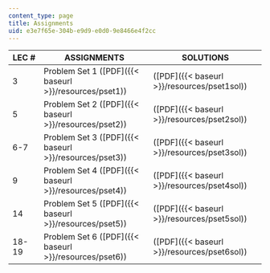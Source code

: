 ```yaml
---
content_type: page
title: Assignments
uid: e3e7f65e-304b-e9d9-e0d0-9e8466e4f2cc
---
```


| LEC # | ASSIGNMENTS | SOLUTIONS |
| --- | --- | --- |
| 3 | Problem Set 1 ([PDF]({{< baseurl >}}/resources/pset1)) | ([PDF]({{< baseurl >}}/resources/pset1sol)) |
| 5 | Problem Set 2 ([PDF]({{< baseurl >}}/resources/pset2)) | ([PDF]({{< baseurl >}}/resources/pset2sol)) |
| 6-7 | Problem Set 3 ([PDF]({{< baseurl >}}/resources/pset3)) | ([PDF]({{< baseurl >}}/resources/pset3sol)) |
| 9 | Problem Set 4 ([PDF]({{< baseurl >}}/resources/pset4)) | ([PDF]({{< baseurl >}}/resources/pset4sol)) |
| 14 | Problem Set 5 ([PDF]({{< baseurl >}}/resources/pset5)) | ([PDF]({{< baseurl >}}/resources/pset5sol)) |
| 18-19 | Problem Set 6 ([PDF]({{< baseurl >}}/resources/pset6)) | ([PDF]({{< baseurl >}}/resources/pset6sol))